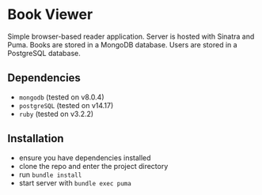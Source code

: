 # Book Viewer

Simple browser-based reader application. Server is hosted with Sinatra and Puma. Books are stored in a MongoDB database. Users are stored in a PostgreSQL database.

## Dependencies

- `mongodb` (tested on v8.0.4)
- `postgreSQL` (tested on v14.17)
- `ruby` (tested on v3.2.2)

## Installation

- ensure you have dependencies installed
- clone the repo and enter the project directory
- run `bundle install`
- start server with `bundle exec puma`
